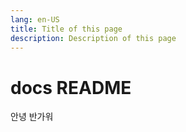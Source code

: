 ```yaml
---
lang: en-US
title: Title of this page
description: Description of this page
---
```


# docs README

안녕 반가워
